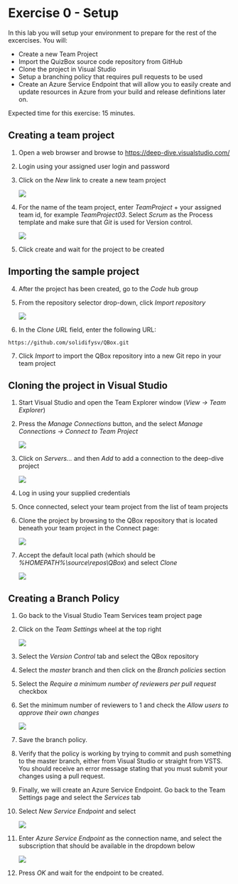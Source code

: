 # Exercise 0 - Setup

In this lab you will setup your environment to prepare for the rest of the excercises.
You will:
* Create a new Team Project
* Import the QuizBox source code repository from GitHub
* Clone the project in Visual Studio
* Setup a branching policy that requires pull requests to be used
* Create an Azure Service Endpoint that will allow you to easily create and update resources in Azure from your build and release definitions later on.

Expected time for this exercise: 15 minutes.

## Creating a team project

1. Open a web browser and browse to https://deep-dive.visualstudio.com/

2. Login using your assigned user login and password
 
3. Click on the *New* link to create a new team project

    ![](./images/lab0/setup1.png)

4. For the name of the team project, enter *TeamProject* + your assigned team id, for example *TeamProject03*. Select *Scrum* as the Process template and make sure that *Git* is used for Version control.

    ![](./images/lab0/setup1.1.png)
 
5. Click create and wait for the project to be created


## Importing the sample project

4. After the project has been created, go to the *Code* hub group

5. From the repository selector drop-down, click *Import repository*

    ![](./images/lab0/setup2.png)

6. In the *Clone URL* field, enter the following URL:

```
https://github.com/solidifysv/QBox.git

``` 

7. Click *Import* to import the QBox repository into a new Git repo in your team project

## Cloning the project in Visual Studio

1. Start Visual Studio and open the Team Explorer window (*View -> Team Explorer*)

2. Press the *Manage Connections* button, and the select *Manage Connections -> Connect to Team Project*

    ![](./images/lab0/setup9.png)

3. Click on  *Servers...* and then *Add* to add a connection to the deep-dive project

    ![](./images/lab0/setup10.png)
    
4. Log in using your supplied credentials

5. Once connected, select your team project from the list of team projects

6. Clone the project by browsing to the QBox repository that is located beneath your team project in the Connect page:

    ![](./images/lab0/setup12.png)
    
7. Accept the default local path (which should be *%HOMEPATH%\source\repos\QBox*) and select *Clone*

    ![](./images/lab0/setup13.png)
    
## Creating a Branch Policy

1. Go back to the Visual Studio Team Services team project page

9. Click on the *Team Settings* wheel at the top right

    ![](./images/lab0/setup8.png)

10. Select the *Version Control* tab and select the QBox repository

11. Select the *master* branch and then click on the *Branch policies* section

12. Select the *Require a minimum number of reviewers per pull request* checkbox

13. Set the minimum number of reviewers to 1 and check the *Allow users to approve their own changes*

    ![](./images/lab0/setup4.png)

14. Save the branch policy. 

15. Verify that the policy is working by trying to commit and push something to the master branch, either from Visual Studio or straight from VSTS. 
You should receive an error message stating that you must submit your changes using a pull request.

16. Finally, we will create an Azure Service Endpoint. Go back to the Team Settings page and select the *Services* tab

17. Select *New Service Endpoint* and select 

    ![](./images/lab0/setup6.png)
    
18. Enter *Azure Service Endpoint* as the connection name, and select the subscription that should be available in the dropdown below

    ![](./images/lab0/setup7.png)
    
19. Press *OK* and wait for the endpoint to be created.


 
